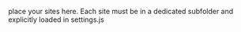 place your sites here. Each site must be in a dedicated subfolder and explicitly loaded in settings.js